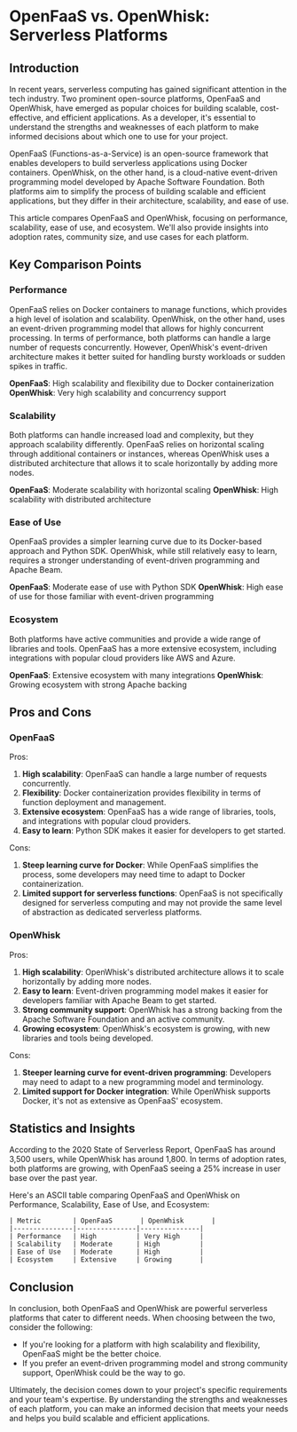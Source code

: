 # OpenFaaS vs. OpenWhisk: Serverless Platforms
## Introduction

In recent years, serverless computing has gained significant attention in the tech industry. Two prominent open-source platforms, OpenFaaS and OpenWhisk, have emerged as popular choices for building scalable, cost-effective, and efficient applications. As a developer, it's essential to understand the strengths and weaknesses of each platform to make informed decisions about which one to use for your project.

OpenFaaS (Functions-as-a-Service) is an open-source framework that enables developers to build serverless applications using Docker containers. OpenWhisk, on the other hand, is a cloud-native event-driven programming model developed by Apache Software Foundation. Both platforms aim to simplify the process of building scalable and efficient applications, but they differ in their architecture, scalability, and ease of use.

This article compares OpenFaaS and OpenWhisk, focusing on performance, scalability, ease of use, and ecosystem. We'll also provide insights into adoption rates, community size, and use cases for each platform.

## Key Comparison Points

### Performance

OpenFaaS relies on Docker containers to manage functions, which provides a high level of isolation and scalability. OpenWhisk, on the other hand, uses an event-driven programming model that allows for highly concurrent processing. In terms of performance, both platforms can handle a large number of requests concurrently. However, OpenWhisk's event-driven architecture makes it better suited for handling bursty workloads or sudden spikes in traffic.

**OpenFaaS**: High scalability and flexibility due to Docker containerization
**OpenWhisk**: Very high scalability and concurrency support

### Scalability

Both platforms can handle increased load and complexity, but they approach scalability differently. OpenFaaS relies on horizontal scaling through additional containers or instances, whereas OpenWhisk uses a distributed architecture that allows it to scale horizontally by adding more nodes.

**OpenFaaS**: Moderate scalability with horizontal scaling
**OpenWhisk**: High scalability with distributed architecture

### Ease of Use

OpenFaaS provides a simpler learning curve due to its Docker-based approach and Python SDK. OpenWhisk, while still relatively easy to learn, requires a stronger understanding of event-driven programming and Apache Beam.

**OpenFaaS**: Moderate ease of use with Python SDK
**OpenWhisk**: High ease of use for those familiar with event-driven programming

### Ecosystem

Both platforms have active communities and provide a wide range of libraries and tools. OpenFaaS has a more extensive ecosystem, including integrations with popular cloud providers like AWS and Azure.

**OpenFaaS**: Extensive ecosystem with many integrations
**OpenWhisk**: Growing ecosystem with strong Apache backing

## Pros and Cons

### OpenFaaS

Pros:

1. **High scalability**: OpenFaaS can handle a large number of requests concurrently.
2. **Flexibility**: Docker containerization provides flexibility in terms of function deployment and management.
3. **Extensive ecosystem**: OpenFaaS has a wide range of libraries, tools, and integrations with popular cloud providers.
4. **Easy to learn**: Python SDK makes it easier for developers to get started.

Cons:

1. **Steep learning curve for Docker**: While OpenFaaS simplifies the process, some developers may need time to adapt to Docker containerization.
2. **Limited support for serverless functions**: OpenFaaS is not specifically designed for serverless computing and may not provide the same level of abstraction as dedicated serverless platforms.

### OpenWhisk

Pros:

1. **High scalability**: OpenWhisk's distributed architecture allows it to scale horizontally by adding more nodes.
2. **Easy to learn**: Event-driven programming model makes it easier for developers familiar with Apache Beam to get started.
3. **Strong community support**: OpenWhisk has a strong backing from the Apache Software Foundation and an active community.
4. **Growing ecosystem**: OpenWhisk's ecosystem is growing, with new libraries and tools being developed.

Cons:

1. **Steeper learning curve for event-driven programming**: Developers may need to adapt to a new programming model and terminology.
2. **Limited support for Docker integration**: While OpenWhisk supports Docker, it's not as extensive as OpenFaaS' ecosystem.

## Statistics and Insights

According to the 2020 State of Serverless Report, OpenFaaS has around 3,500 users, while OpenWhisk has around 1,800. In terms of adoption rates, both platforms are growing, with OpenFaaS seeing a 25% increase in user base over the past year.

Here's an ASCII table comparing OpenFaaS and OpenWhisk on Performance, Scalability, Ease of Use, and Ecosystem:

```
| Metric        | OpenFaaS       | OpenWhisk       |
|---------------|---------------|---------------|
| Performance   | High          | Very High     |
| Scalability   | Moderate      | High          |
| Ease of Use   | Moderate      | High          |
| Ecosystem     | Extensive     | Growing       |
```

## Conclusion

In conclusion, both OpenFaaS and OpenWhisk are powerful serverless platforms that cater to different needs. When choosing between the two, consider the following:

* If you're looking for a platform with high scalability and flexibility, OpenFaaS might be the better choice.
* If you prefer an event-driven programming model and strong community support, OpenWhisk could be the way to go.

Ultimately, the decision comes down to your project's specific requirements and your team's expertise. By understanding the strengths and weaknesses of each platform, you can make an informed decision that meets your needs and helps you build scalable and efficient applications.